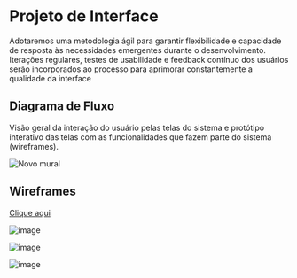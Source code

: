 
# Projeto de Interface

Adotaremos uma metodologia ágil para garantir flexibilidade e capacidade de resposta às necessidades emergentes durante o desenvolvimento. Iterações regulares, testes de usabilidade e feedback contínuo dos usuários serão incorporados ao processo para aprimorar constantemente a qualidade da interface


## Diagrama de Fluxo

Visão geral da interação do usuário pelas telas do sistema e protótipo interativo das telas com as funcionalidades que fazem parte do sistema (wireframes).


![Novo mural](https://github.com/ICEI-PUC-Minas-PMV-ADS/pmv-ads-2023-2-e3-proj-mov-t2-choppanheiro/assets/111931438/9b8fbfbf-06a6-4c83-94af-88fed50c84dd)


## Wireframes

[Clique aqui](https://www.figma.com/file/PIrNxs1qlewQEYqivHL5lq/Choppanheiros---wireframes?type=design&node-id=114%3A463&mode=design&t=6E7rH35pykXz5PSw-1)

![image](https://github.com/ICEI-PUC-Minas-PMV-ADS/pmv-ads-2023-2-e3-proj-mov-t2-choppanheiro/assets/114542015/3fb2e7f5-61ee-4c75-85f5-b3e9de593790)

![image](https://github.com/ICEI-PUC-Minas-PMV-ADS/pmv-ads-2023-2-e3-proj-mov-t2-choppanheiro/assets/114542015/2ad0dc5f-badc-47af-ab23-7890d9613d0a)

![image](https://github.com/ICEI-PUC-Minas-PMV-ADS/pmv-ads-2023-2-e3-proj-mov-t2-choppanheiro/assets/114542015/10212505-03e2-4cf4-b7ac-8c9602122d8f)

